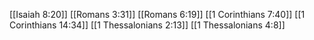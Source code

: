 [[Isaiah 8:20]]
[[Romans 3:31]]
[[Romans 6:19]]
[[1 Corinthians 7:40]]
[[1 Corinthians 14:34]]
[[1 Thessalonians 2:13]]
[[1 Thessalonians 4:8]]
